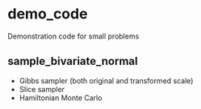 # demo_code
Demonstration code for small problems

sample_bivariate_normal
------------------------
- Gibbs sampler (both original and transformed scale)
- Slice sampler
- Hamiltonian Monte Carlo
